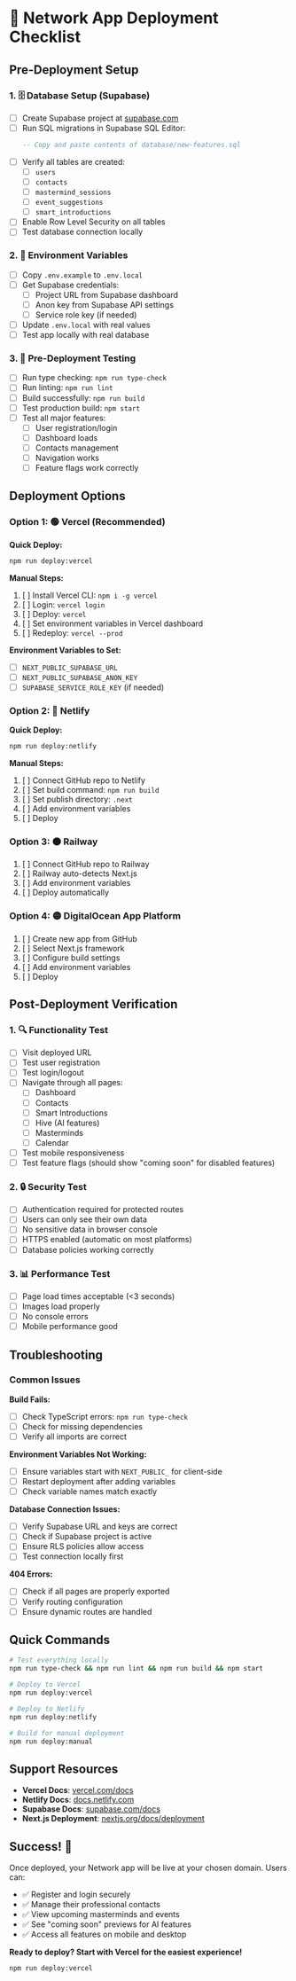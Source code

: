 # 🚀 Network App Deployment Checklist

## Pre-Deployment Setup

### 1. 🗄️ Database Setup (Supabase)

- [ ] Create Supabase project at [supabase.com](https://supabase.com)
- [ ] Run SQL migrations in Supabase SQL Editor:
  ```sql
  -- Copy and paste contents of database/new-features.sql
  ```
- [ ] Verify all tables are created:
  - [ ] `users`
  - [ ] `contacts` 
  - [ ] `mastermind_sessions`
  - [ ] `event_suggestions`
  - [ ] `smart_introductions`
- [ ] Enable Row Level Security on all tables
- [ ] Test database connection locally

### 2. 🔑 Environment Variables

- [ ] Copy `.env.example` to `.env.local`
- [ ] Get Supabase credentials:
  - [ ] Project URL from Supabase dashboard
  - [ ] Anon key from Supabase API settings
  - [ ] Service role key (if needed)
- [ ] Update `.env.local` with real values
- [ ] Test app locally with real database

### 3. 🧪 Pre-Deployment Testing

- [ ] Run type checking: `npm run type-check`
- [ ] Run linting: `npm run lint`
- [ ] Build successfully: `npm run build`
- [ ] Test production build: `npm start`
- [ ] Test all major features:
  - [ ] User registration/login
  - [ ] Dashboard loads
  - [ ] Contacts management
  - [ ] Navigation works
  - [ ] Feature flags work correctly

## Deployment Options

### Option 1: 🟢 Vercel (Recommended)

**Quick Deploy:**
```bash
npm run deploy:vercel
```

**Manual Steps:**
1. [ ] Install Vercel CLI: `npm i -g vercel`
2. [ ] Login: `vercel login`
3. [ ] Deploy: `vercel`
4. [ ] Set environment variables in Vercel dashboard
5. [ ] Redeploy: `vercel --prod`

**Environment Variables to Set:**
- [ ] `NEXT_PUBLIC_SUPABASE_URL`
- [ ] `NEXT_PUBLIC_SUPABASE_ANON_KEY`
- [ ] `SUPABASE_SERVICE_ROLE_KEY` (if needed)

### Option 2: 🔵 Netlify

**Quick Deploy:**
```bash
npm run deploy:netlify
```

**Manual Steps:**
1. [ ] Connect GitHub repo to Netlify
2. [ ] Set build command: `npm run build`
3. [ ] Set publish directory: `.next`
4. [ ] Add environment variables
5. [ ] Deploy

### Option 3: 🟠 Railway

1. [ ] Connect GitHub repo to Railway
2. [ ] Railway auto-detects Next.js
3. [ ] Add environment variables
4. [ ] Deploy automatically

### Option 4: 🟡 DigitalOcean App Platform

1. [ ] Create new app from GitHub
2. [ ] Select Next.js framework
3. [ ] Configure build settings
4. [ ] Add environment variables
5. [ ] Deploy

## Post-Deployment Verification

### 1. 🔍 Functionality Test

- [ ] Visit deployed URL
- [ ] Test user registration
- [ ] Test login/logout
- [ ] Navigate through all pages:
  - [ ] Dashboard
  - [ ] Contacts
  - [ ] Smart Introductions
  - [ ] Hive (AI features)
  - [ ] Masterminds
  - [ ] Calendar
- [ ] Test mobile responsiveness
- [ ] Test feature flags (should show "coming soon" for disabled features)

### 2. 🔒 Security Test

- [ ] Authentication required for protected routes
- [ ] Users can only see their own data
- [ ] No sensitive data in browser console
- [ ] HTTPS enabled (automatic on most platforms)
- [ ] Database policies working correctly

### 3. 📊 Performance Test

- [ ] Page load times acceptable (<3 seconds)
- [ ] Images load properly
- [ ] No console errors
- [ ] Mobile performance good

## Troubleshooting

### Common Issues

**Build Fails:**
- [ ] Check TypeScript errors: `npm run type-check`
- [ ] Check for missing dependencies
- [ ] Verify all imports are correct

**Environment Variables Not Working:**
- [ ] Ensure variables start with `NEXT_PUBLIC_` for client-side
- [ ] Restart deployment after adding variables
- [ ] Check variable names match exactly

**Database Connection Issues:**
- [ ] Verify Supabase URL and keys are correct
- [ ] Check if Supabase project is active
- [ ] Ensure RLS policies allow access
- [ ] Test connection locally first

**404 Errors:**
- [ ] Check if all pages are properly exported
- [ ] Verify routing configuration
- [ ] Ensure dynamic routes are handled

## Quick Commands

```bash
# Test everything locally
npm run type-check && npm run lint && npm run build && npm start

# Deploy to Vercel
npm run deploy:vercel

# Deploy to Netlify  
npm run deploy:netlify

# Build for manual deployment
npm run deploy:manual
```

## Support Resources

- **Vercel Docs**: [vercel.com/docs](https://vercel.com/docs)
- **Netlify Docs**: [docs.netlify.com](https://docs.netlify.com)
- **Supabase Docs**: [supabase.com/docs](https://supabase.com/docs)
- **Next.js Deployment**: [nextjs.org/docs/deployment](https://nextjs.org/docs/deployment)

## Success! 🎉

Once deployed, your Network app will be live at your chosen domain. Users can:

- ✅ Register and login securely
- ✅ Manage their professional contacts
- ✅ View upcoming masterminds and events
- ✅ See "coming soon" previews for AI features
- ✅ Access all features on mobile and desktop

**Ready to deploy? Start with Vercel for the easiest experience!**

```bash
npm run deploy:vercel
```
